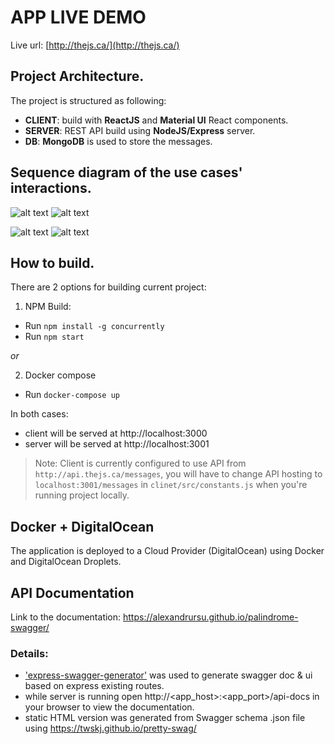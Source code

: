 # APP LIVE DEMO
Live url: [http://thejs.ca/](http://thejs.ca/)

## Project Architecture.
The project is structured as following:
- **CLIENT**: build with **ReactJS** and **Material UI** React components.
- **SERVER**: REST API build using **NodeJS/Express** server.
- **DB**: **MongoDB** is used to store the messages.

## Sequence diagram of the use cases' interactions.
![alt text](https://alexandrursu.github.io/palindrome-swagger/new-sequence.png "Add message diagram")
![alt text](https://alexandrursu.github.io/palindrome-swagger/details-sequence.png "Get details diagram")

![alt text](https://alexandrursu.github.io/palindrome-swagger/list-sequence.png "List messages diagram")
![alt text](https://alexandrursu.github.io/palindrome-swagger/delete-sequence.png "Delete message diagram")

## How to build.
There are 2 options for building current project:
1. NPM Build:
- Run `npm install -g concurrently`
- Run `npm start`

_or_

2. Docker compose
- Run `docker-compose up`

In both cases:
- client will be served at http://localhost:3000
- server will be served at http://localhost:3001

> Note: Client is currently configured to use API from `http://api.thejs.ca/messages`, you will have to change API hosting to `localhost:3001/messages` in `clinet/src/constants.js` when you're running project locally. 

## Docker + DigitalOcean
The application is deployed to a Cloud Provider (DigitalOcean) using Docker and DigitalOcean Droplets. 

## API Documentation
Link to the documentation: https://alexandrursu.github.io/palindrome-swagger/

### Details:
- ['express-swagger-generator'](https://www.npmjs.com/package/express-swagger-generator) was used to generate swagger doc & ui based on express existing routes.
- while server is running open http://<app_host>:<app_port>/api-docs in your browser to view the documentation.
- static HTML version was generated from Swagger schema .json file using https://twskj.github.io/pretty-swag/
